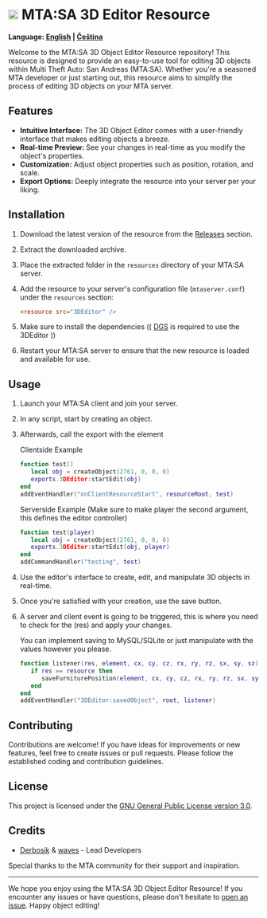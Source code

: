 # <img src="https://multitheftauto.com/mtasa_icon_hq.png" alt="MTA:SA Logo" width="20"> MTA:SA 3D Editor Resource

**Language: [English](README.md) | [Čeština](README-cz.md)**

Welcome to the MTA:SA 3D Object Editor Resource repository! This resource is designed to provide an easy-to-use tool for editing 3D objects within Multi Theft Auto: San Andreas (MTA:SA). Whether you're a seasoned MTA developer or just starting out, this resource aims to simplify the process of editing 3D objects on your MTA server.

## Features

- **Intuitive Interface:** The 3D Object Editor comes with a user-friendly interface that makes editing objects a breeze.
- **Real-time Preview:** See your changes in real-time as you modify the object's properties.
- **Customization:** Adjust object properties such as position, rotation, and scale.
- **Export Options:** Deeply integrate the resource into your server per your liking.

## Installation

1. Download the latest version of the resource from the [Releases](https://github.com/Derbosik/3DEditor/releases) section.
2. Extract the downloaded archive.
3. Place the extracted folder in the `resources` directory of your MTA:SA server.
4. Add the resource to your server's configuration file (`mtaserver.conf`) under the `resources` section:
   
    ```ini
    <resource src="3DEditor" />
5. Make sure to install the dependencies (( [DGS](https://github.com/thisdp/dgs) is required to use the 3DEditor ))
6. Restart your MTA:SA server to ensure that the new resource is loaded and available for use.

## Usage

1. Launch your MTA:SA client and join your server.

2. In any script, start by creating an object.

3. Afterwards, call the export with the element
   
    Clientside Example
    ```lua
    function test()
       local obj = createObject(2761, 0, 0, 0)
       exports.3DEditor:startEdit(obj)
    end
    addEventHandler("onClientResourceStart", resourceRoot, test)

    ```

    Serverside Example (Make sure to make player the second argument, this defines the editor controller)
    ```lua
    function test(player)
       local obj = createObject(2761, 0, 0, 0)
       exports.3DEditor:startEdit(obj, player)
    end
    addCommandHandler("testing", test)

4. Use the editor's interface to create, edit, and manipulate 3D objects in real-time.

5. Once you're satisfied with your creation, use the save button.

6. A server and client event is going to be triggered, this is where you need to check for the (res) and apply your changes.

    You can implement saving to MySQL/SQLite or just manipulate with the values however you please.
    ```lua
    function listener(res, element, cx, cy, cz, rx, ry, rz, sx, sy, sz)
       if res == resource then
          saveFurniturePosition(element, cx, cy, cz, rx, ry, rz, sx, sy, sz)
       end
    end
    addEventHandler("3DEditor:savedObject", root, listener)

## Contributing

Contributions are welcome! If you have ideas for improvements or new features, feel free to create issues or pull requests. Please follow the established coding and contribution guidelines.

## License

This project is licensed under the [GNU General Public License version 3.0](LICENSE).

## Credits

- [Derbosik](https://github.com/Derbosik) & [waves](https://github.com/wavesk) - Lead Developers

Special thanks to the MTA community for their support and inspiration.

---

We hope you enjoy using the MTA:SA 3D Object Editor Resource! If you encounter any issues or have questions, please don't hesitate to [open an issue](https://github.com/Derbosik/3DEditor/issues). Happy object editing!
